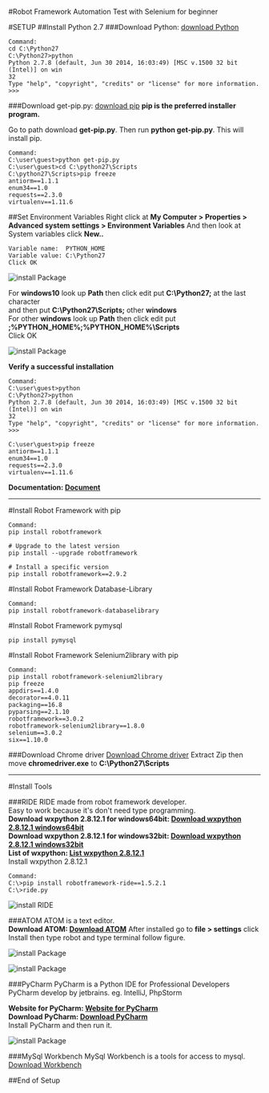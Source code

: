 #Robot Framework Automation Test with Selenium for beginner

#SETUP
##Install Python 2.7
###Download Python: [download Python](https://www.python.org/ftp/python/2.7.8/python-2.7.8.msi)

```
Command:
cd C:\Python27
C:\Python27>python
Python 2.7.8 (default, Jun 30 2014, 16:03:49) [MSC v.1500 32 bit (Intel)] on win
32
Type "help", "copyright", "credits" or "license" for more information.
>>>
```

###Download get-pip.py: [download pip](https://bootstrap.pypa.io/get-pip.py)
**pip is the preferred installer program.**

Go to path download **get-pip.py**. Then run **python get-pip.py**. This will install pip.

```
Command:
C:\user\guest>python get-pip.py
C:\user\guest>cd C:\python27\Scripts
C:\python27\Scripts>pip freeze
antiorm==1.1.1
enum34==1.0
requests==2.3.0
virtualenv==1.11.6
```

##Set Environment Variables
Right click at **My Computer > Properties > Advanced system settings > Environment Variables**
And then look at System variables click **New..**
```
Variable name:  PYTHON_HOME
Variable value: C:\Python27
Click OK
```
![install Package](/images/1-system-variable.png)

  For **windows10** look up **Path** then click edit put **C:\Python27;** at the last character<br />
  and then put **C:\Python27\Scripts;** other **windows**<br />
  For other **windows** look up **Path** then click edit put **;%PYTHON_HOME%\;%PYTHON_HOME%\Scripts**<br />
  Click OK

![install Package](/images/2-system-variable.png)

**Verify a successful installation**

```
Command:
C:\user\guest>python
C:\Python27>python
Python 2.7.8 (default, Jun 30 2014, 16:03:49) [MSC v.1500 32 bit (Intel)] on win
32
Type "help", "copyright", "credits" or "license" for more information.
>>>
```

```
C:\user\guest>pip freeze
antiorm==1.1.1
enum34==1.0
requests==2.3.0
virtualenv==1.11.6
```

**Documentation: [Document](https://github.com/BurntSushi/nfldb/wiki/Python-&-pip-Windows-installation)**

-----------------

#Install Robot Framework with pip
```
Command:
pip install robotframework
```

```
# Upgrade to the latest version
pip install --upgrade robotframework

# Install a specific version
pip install robotframework==2.9.2
```

#Install Robot Framework Database-Library
```
Command:
pip install robotframework-databaselibrary
```

#Install Robot Framework pymysql
```
pip install pymysql
```

#Install Robot Framework Selenium2library with pip
```
Command:
pip install robotframework-selenium2library
pip freeze
appdirs==1.4.0
decorator==4.0.11
packaging==16.8
pyparsing==2.1.10
robotframework==3.0.2
robotframework-selenium2library==1.8.0
selenium==3.0.2
six==1.10.0
```

###Download Chrome driver [Download Chrome driver](https://chromedriver.storage.googleapis.com/index.html?path=2.27/)
Extract Zip then move **chromedriver.exe** to **C:\Python27\Scripts**

-----------------

#Install Tools

###RIDE
RIDE made from robot framework developer.<br />
Easy to work because it's don't need type programming.<br />
**Download wxpython 2.8.12.1 for windows64bit: [Download wxpython 2.8.12.1 windows64bit](https://sourceforge.net/projects/wxpython/files/wxPython/2.8.12.1/wxPython2.8-win64-unicode-2.8.12.1-py27.exe/download)**<br />
**Download wxpython 2.8.12.1 for windows32bit: [Download wxpython 2.8.12.1 windows32bit](https://sourceforge.net/projects/wxpython/files/wxPython/2.8.12.1/wxPython2.8-win32-unicode-2.8.12.1-py27.exe/download)**<br />
**List of wxpython: [List wxpython 2.8.12.1](https://sourceforge.net/projects/wxpython/files/wxPython/2.8.12.1/)**<br />
Install wxpython 2.8.12.1<br />

```
Command:
C:\>pip install robotframework-ride==1.5.2.1
C:\>ride.py
```

![install RIDE](/images/1-install-ride.png)

###ATOM
ATOM is a text editor.<br />
**Download ATOM: [Download ATOM](https://atom.io/)**
After installed go to **file > settings** click Install then type robot and type terminal follow figure.

![install Package](/images/2-install-package.png)

![install Package](/images/3-install-package.png)

###PyCharm
PyCharm is a Python IDE for Professional Developers<br />
PyCharm develop by jetbrains. eg. IntelliJ, PhpStorm<br />

**Website for PyCharm: [Website for PyCharm](https://www.jetbrains.com/pycharm/)**<br />
**Download PyCharm: [Download PyCharm](https://www.jetbrains.com/pycharm/download/download-thanks.html?platform=windows)**<br />
Install PyCharm and then run it.<br />

![install Package](/images/4-install-pycharm.png)

###MySql Workbench
MySql Workbench is a tools for access to mysql.<br />
[Download Workbench](https://dev.mysql.com/downloads/workbench/)

##End of Setup
